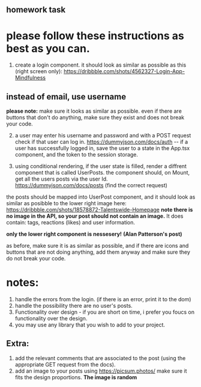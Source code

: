 ## homework task
# please follow these instructions as best as you can.

1. create a login component. it should look as similar as possible as this (right screen only):
https://dribbble.com/shots/4562327-Login-App-Mindfulness
## instead of email, use username

**please note:**
make sure it looks as similar as possible. even if there are buttons that don't do anything, make sure they exist and does not break your code.

2. a user may enter his username and password and with a POST request check if that user can log in.
https://dummyjson.com/docs/auth
-- if a user has successfully logged in, save the user to a state in the App.tsx component, and the token to the session storage.
<!-- localStorage.setItem("userID", ID)
sessionStorage.setItem("userID", ID) -->

3. using conditional rendering, if the user state is filled, render a diffrent component that is called UserPosts. the component should, on Mount, get all the users posts via the user Id.
https://dummyjson.com/docs/posts
(find the correct request)

the posts should be mapped into UserPost component, and it should look as similar as posibble to the lower right image here:
https://dribbble.com/shots/18578872-Talentswide-Homepage
**note there is no image in the API, so your post should not contain an image.**
It does contain: tags, reactions (likes) and user information.

**only the lower right component is nessesery!**
**(Alan Patterson's post)**

as before, make sure it is as similar as possible, and if there are icons and buttons that are not doing anything, add them anyway and make sure they do not break your code.

# notes:
1. handle the errors from the login. (if there is an error, print it to the dom)
2. handle the possibility there are no user's posts.
3. Functionality over design - if you are short on time, i prefer you foucs on functionality over the design.
4. you may use any library that you wish to add to your project.

## Extra:
1. add the relevant comments that are associated to the post (using the appropriate GET request from the docs).
2. add an image to your posts using 
https://picsum.photos/
make sure it fits the design proportions.
**The image is random**

